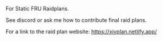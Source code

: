 For Static FRU Raidplans. 

See discord or ask me how to contribute final raid plans. 

For a link to the raid plan website:
https://xivplan.netlify.app/



